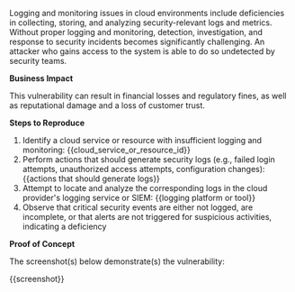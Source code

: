 Logging and monitoring issues in cloud environments include deficiencies in collecting, storing, and analyzing security-relevant logs and metrics. Without proper logging and monitoring, detection, investigation, and response to security incidents becomes significantly challenging. An attacker who gains access to the system is able to do so undetected by security teams.

**Business Impact**

This vulnerability can result in financial losses and regulatory fines, as well as reputational damage and a loss of customer trust.

**Steps to Reproduce**

1. Identify a cloud service or resource with insufficient logging and monitoring: {{cloud_service_or_resource_id}}
1. Perform actions that should generate security logs (e.g., failed login attempts, unauthorized access attempts, configuration changes): {{actions that should generate logs}}
1. Attempt to locate and analyze the corresponding logs in the cloud provider's logging service or SIEM: {{logging platform or tool}}
1. Observe that critical security events are either not logged, are incomplete, or that alerts are not triggered for suspicious activities, indicating a deficiency

**Proof of Concept**

The screenshot(s) below demonstrate(s) the vulnerability:

{{screenshot}}
